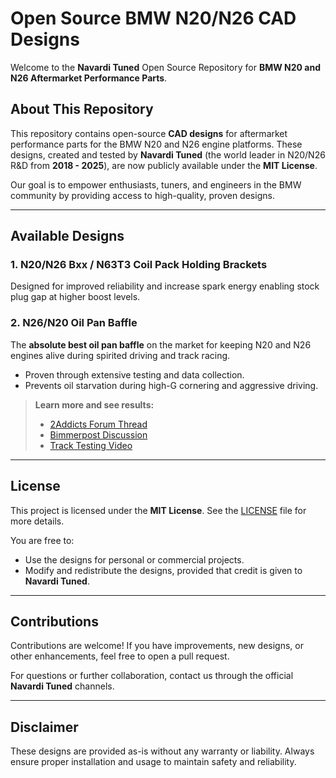 # Open Source BMW N20/N26 CAD Designs

Welcome to the **Navardi Tuned** Open Source Repository for **BMW N20 and N26 Aftermarket Performance Parts**.

## About This Repository

This repository contains open-source **CAD designs** for aftermarket performance parts for the BMW N20 and N26 engine platforms. These designs, created and tested by **Navardi Tuned** (the world leader in N20/N26 R&D from **2018 - 2025**), are now publicly available under the **MIT License**.

Our goal is to empower enthusiasts, tuners, and engineers in the BMW community by providing access to high-quality, proven designs.

---

## Available Designs

### 1. **N20/N26 Bxx / N63T3 Coil Pack Holding Brackets**
Designed for improved reliability and increase spark energy enabling stock plug gap at higher boost levels.

### 2. **N26/N20 Oil Pan Baffle**
The **absolute best oil pan baffle** on the market for keeping N20 and N26 engines alive during spirited driving and track racing. 

- Proven through extensive testing and data collection.
- Prevents oil starvation during high-G cornering and aggressive driving.

> **Learn more and see results:**
> - [2Addicts Forum Thread](https://www.2addicts.com/forums/showthread.php?t=1964971)
> - [Bimmerpost Discussion](https://f30.bimmerpost.com/forums/showthread.php?t=1783473)
> - [Track Testing Video](https://youtu.be/uQ7Y8x5RDuA)

---

## License
This project is licensed under the **MIT License**. See the [LICENSE](LICENSE) file for more details.

You are free to:
- Use the designs for personal or commercial projects.
- Modify and redistribute the designs, provided that credit is given to **Navardi Tuned**.

---

## Contributions
Contributions are welcome! If you have improvements, new designs, or other enhancements, feel free to open a pull request.

For questions or further collaboration, contact us through the official **Navardi Tuned** channels.

---

## Disclaimer
These designs are provided as-is without any warranty or liability. Always ensure proper installation and usage to maintain safety and reliability.
